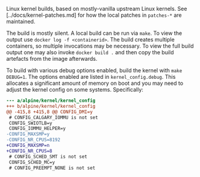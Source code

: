 Linux kernel builds, based on mostly-vanilla upstream Linux kernels.
See [../docs/kernel-patches.md] for how the local patches in `patches-*`
are maintained.

The build is mostly silent. A local build can be run via `make`. To view
the output use `docker log -f <containerid>`. The build creates multiple
containers, so multiple invocations may be necessary. To view the full build
output one may also invoke `docker build .` and then copy the build artefacts
from the image afterwards.

To build with various debug options enabled, build the kernel with
`make DEBUG=1`. The options enabled are listed in `kernel_config.debug`.
This allocates a significant amount of memory on boot and you may need to
adjust the kernel config on some systems. Specifically:

```diff
--- a/alpine/kernel/kernel_config
+++ b/alpine/kernel/kernel_config
@@ -415,8 +415,8 @@ CONFIG_DMI=y
 # CONFIG_CALGARY_IOMMU is not set
 CONFIG_SWIOTLB=y
 CONFIG_IOMMU_HELPER=y
-CONFIG_MAXSMP=y
-CONFIG_NR_CPUS=8192
+CONFIG_MAXSMP=n
+CONFIG_NR_CPUS=8
 # CONFIG_SCHED_SMT is not set
 CONFIG_SCHED_MC=y
 # CONFIG_PREEMPT_NONE is not set
```
